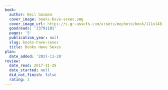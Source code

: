 ```yaml
---
book:
  author: Neil Gaiman
  cover_image: books-have-sexes.png
  cover_image_url: https://s.gr-assets.com/assets/nophoto/book/111x148-bcc042a9c91a29c1d680899eff700a03.png
  goodreads: '33791101'
  pages: '5'
  publication_year: null
  slug: books-have-sexes
  title: Books Have Sexes
plan:
  date_added: '2017-11-28'
review:
  date_read: 2017-11-28
  date_started: null
  did_not_finish: false
  rating: 3
---
```

